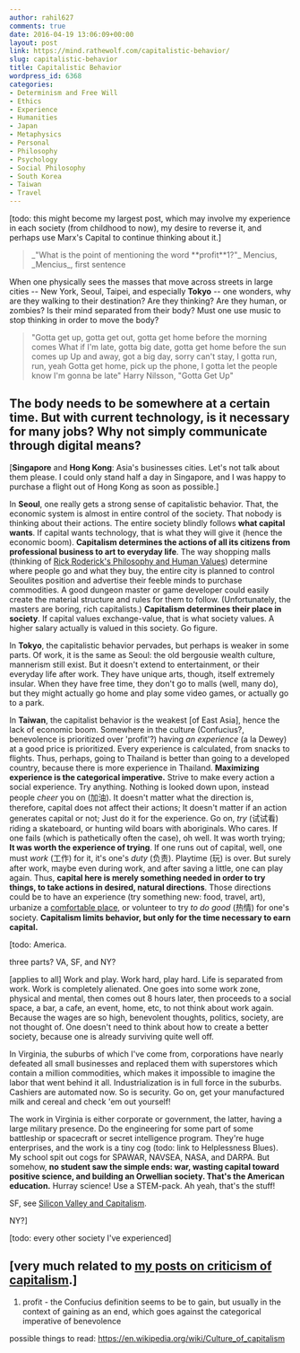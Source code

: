 ```yaml
---
author: rahil627
comments: true
date: 2016-04-19 13:06:09+00:00
layout: post
link: https://mind.rathewolf.com/capitalistic-behavior/
slug: capitalistic-behavior
title: Capitalistic Behavior
wordpress_id: 6368
categories:
- Determinism and Free Will
- Ethics
- Experience
- Humanities
- Japan
- Metaphysics
- Personal
- Philosophy
- Psychology
- Social Philosophy
- South Korea
- Taiwan
- Travel
---
```


[todo: this might become my largest post, which may involve my experience in each society (from childhood to now), my desire to reverse it, and perhaps use Marx's Capital to continue thinking about it.]



<blockquote>_"What is the point of mentioning the word **profit**1?"_
Mencius, _Mencius_, first sentence</blockquote>



When one physically sees the masses that move across streets in large cities -- New York, Seoul, Taipei, and especially **Tokyo** -- one wonders, why are they walking to their destination? Are they thinking? Are they human, or zombies? Is their mind separated from their body? Must one use music to stop thinking in order to move the body?



<blockquote>"Gotta get up, gotta get out, gotta get home before the morning comes
What if I'm late, gotta big date, gotta get home before the sun comes up
Up and away, got a big day, sorry can't stay, I gotta run, run, yeah
Gotta get home, pick up the phone, I gotta let the people know I'm gonna be late"
Harry Nilsson, "Gotta Get Up"</blockquote>



The body needs to be somewhere at a certain time. But with current technology, is it necessary for many jobs? Why not simply communicate through digital means?
--

[**Singapore** and **Hong Kong**: Asia's businesses cities. Let's not talk about them please. I could only stand half a day in Singapore, and I was happy to purchase a flight out of Hong Kong as soon as possible.]

In **Seoul**, one really gets a strong sense of capitalistic behavior. That, the economic system is almost in entire control of the society. That nobody is thinking about their actions. The entire society blindly follows **what capital wants**. If capital wants technology, that is what they will give it (hence the economic boom). **Capitalism determines the actions of all its citizens from professional business to art to everyday life**. The way shopping malls (thinking of [Rick Roderick's Philosophy and Human Values](http://rickroderick.org/category/philosophy-and-human-values/)) determine where people go and what they buy, the entire city is planned to control Seoulites position and advertise their feeble minds to purchase commodities. A good dungeon master or game developer could easily create the material structure and rules for them to follow. (Unfortunately, the masters are boring, rich capitalists.) **Capitalism determines their place in society**. If capital values exchange-value, that is what society values. A higher salary actually is valued in this society. Go figure.

In **Tokyo**, the capitalistic behavior pervades, but perhaps is weaker in some parts. Of work, it is the same as Seoul: the old bergousie wealth culture, mannerism still exist. But it doesn't extend to entertainment, or their everyday life after work. They have unique arts, though, itself extremely insular. When they have free time, they don't go to malls (well, many do), but they might actually go home and play some video games, or actually go to a park.

In **Taiwan**, the capitalist behavior is the weakest [of East Asia], hence the lack of economic boom. Somewhere in the culture (Confucius?, benevolence is prioritized over 'profit'?) having _an experience_ (a la Dewey) at a good price is prioritized. Every experience is calculated, from snacks to flights. Thus, perhaps, going to Thailand is better than going to a developed country, because there is more experience in Thailand. **Maximizing experience is the categorical imperative.** Strive to make every action a social experience. Try anything. Nothing is looked down upon, instead people _cheer_ you on (加油). It doesn't matter what the direction is, therefore, capital does not affect their actions; It doesn't matter if an action generates capital or not; Just do it for the experience. Go on, _try_ (试试看) riding a skateboard, or hunting wild boars with aboriginals. Who cares. If one fails (which is pathetically often the case), oh well. It was worth trying; **It was worth the experience of trying**. If one runs out of capital, well, one must _work_ (工作) for it, it's one's _duty_ (负责). Playtime (玩) is over. But surely after work, maybe even during work, and after saving a little, one can play again. Thus, **capital here is merely something needed in order to try things, to take actions in desired, natural directions**. Those directions could be to have an experience (try something new: food, travel, art), urbanize a [comfortable place](https://mind.rathewolf.com/creating-comfortable-places), or volunteer to try _to do good_ (热情) for one's society. **Capitalism limits behavior, but only for the time necessary to earn capital.**

[todo: America. 

three parts? VA, SF, and NY?

[applies to all] Work and play. Work hard, play hard. Life is separated from work. Work is completely alienated. One goes into some work zone, physical and mental, then comes out 8 hours later, then proceeds to a social space, a bar, a cafe, an event, home, etc, to not think about work again. Because the wages are so high, benevolent thoughts, politics, society, are not thought of. One doesn't need to think about how to create a better society, because one is already surviving quite well off.

In Virginia, the suburbs of which I've come from, corporations have nearly defeated all small businesses and replaced them with superstores which contain a million commodities, which makes it impossible to imagine the labor that went behind it all. Industrialization is in full force in the suburbs. Cashiers are automated now. So is security. Go on, get your manufactured milk and cereal and check 'em out yourself!

The work in Virginia is either corporate or government, the latter, having a large military presence. Do the engineering for some part of some battleship or spacecraft or secret intelligence program. They're huge enterprises, and the work is a tiny cog (todo: link to Helplessness Blues). My school spit out cogs for SPAWAR, NAVSEA, NASA, and DARPA. But somehow, **no student saw the simple ends: war, wasting capital toward positive science, and building an Orwellian society. That's the American education.** Hurray science! Use a STEM-pack. Ah yeah, that's the stuff!

SF, see [Silicon Valley and Capitalism](https://mind.rathewolf.com/silicon-valley-and-capitalism).

NY?]

[todo: every other society I've experienced]

[very much related to [my posts on criticism of capitalism](https://mind.rathewolf.com/valuable-things-ive-written#criticism_capitalism_communication_rationality).]
--


1. profit - the Confucius definition seems to be to gain, but usually in the context of gaining as an end, which goes against the categorical imperative of benevolence


possible things to read:
https://en.wikipedia.org/wiki/Culture_of_capitalism
